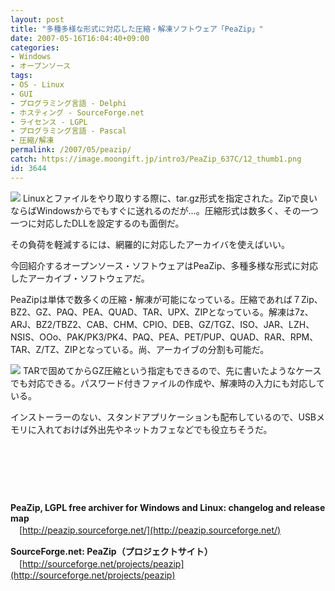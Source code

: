 ```yaml
---
layout: post
title: "多種多様な形式に対応した圧縮・解凍ソフトウェア「PeaZip」"
date: 2007-05-16T16:04:40+09:00
categories:
- Windows
- オープンソース
tags: 
- OS - Linux
- GUI
- プログラミング言語 - Delphi
- ホスティング - SourceForge.net
- ライセンス - LGPL
- プログラミング言語 - Pascal
- 圧縮/解凍
permalink: /2007/05/peazip/
catch: https://image.moongift.jp/intro3/PeaZip_637C/12_thumb1.png
id: 3644
---
```

[![](https://image.moongift.jp/intro3/PeaZip_637C/13_thumb1.png)](https://image.moongift.jp/intro3/PeaZip_637C/133.png) Linuxとファイルをやり取りする際に、tar.gz形式を指定された。Zipで良いならばWindowsからでもすぐに送れるのだが…。圧縮形式は数多く、その一つ一つに対応したDLLを設定するのも面倒だ。

 

その負荷を軽減するには、網羅的に対応したアーカイバを使えばいい。

 

今回紹介するオープンソース・ソフトウェアはPeaZip、多種多様な形式に対応したアーカイブ・ソフトウェアだ。

 <!--more--> 

PeaZipは単体で数多くの圧縮・解凍が可能になっている。圧縮であれば７Zip、BZ2、GZ、PAQ、PEA、QUAD、TAR、UPX、ZIPとなっている。解凍は7z、ARJ、BZ2/TBZ2、CAB、CHM、CPIO、DEB、GZ/TGZ、ISO、JAR、LZH、NSIS、OOo、PAK/PK3/PK4、PAQ、PEA、PET/PUP、QUAD、RAR、RPM、TAR、Z/TZ、ZIPとなっている。尚、アーカイブの分割も可能だ。

 

[![](https://image.moongift.jp/intro3/PeaZip_637C/12_thumb1.png)](https://image.moongift.jp/intro3/PeaZip_637C/123.png) TARで固めてからGZ圧縮という指定もできるので、先に書いたようなケースでも対応できる。パスワード付きファイルの作成や、解凍時の入力にも対応している。

 

インストーラーのない、スタンドアプリケーションも配布しているので、USBメモリに入れておけば外出先やネットカフェなどでも役立ちそうだ。

 

&nbsp;

 

&nbsp;

 

&nbsp;

 

**PeaZip, LGPL free archiver for Windows and Linux: changelog and release map**  
　[http://peazip.sourceforge.net/](http://peazip.sourceforge.net/)

**SourceForge.net: PeaZip（プロジェクトサイト）**  
　[http://sourceforge.net/projects/peazip](http://sourceforge.net/projects/peazip)

